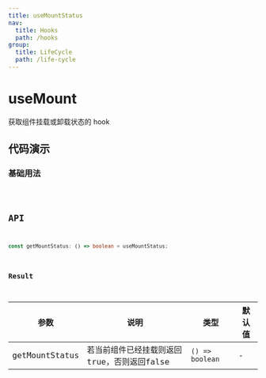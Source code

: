 ```yaml
---
title: useMountStatus
nav:
  title: Hooks
  path: /hooks
group:
  title: LifeCycle
  path: /life-cycle
---
```


# useMount

获取组件挂载或卸载状态的 hook

## 代码演示

### 基础用法

<code src="./demo/demo1.tsx" />

## API

```typescript
const getMountStatus: () => boolean = useMountStatus;
```

### Result

| 参数 | 说明               | 类型         | 默认值 |
|------|--------------------|--------------|--------|
| getMountStatus   | 若当前组件已经挂载则返回true，否则返回false | `() => boolean` | -      |
